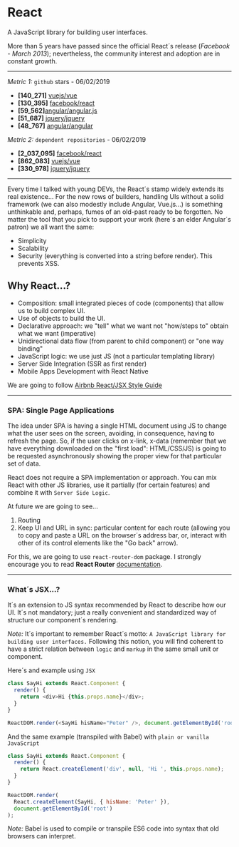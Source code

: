 # React

A JavaScript library for building user interfaces.

More than 5 years have passed since the official React´s release (*Facebook - March 2013*); nevertheless, the community interest and adoption are in constant growth.

---

*Metric 1:* `github` stars - 06/02/2019

* **[140_271]** [vuejs/vue](https://github.com/vuejs/vue)
* **[130_395]** [facebook/react](https://github.com/facebook/react)
* **[59_562]**[angular/angular.js](https://github.com/angular/angular.js)
* **[51_687]** [jquery/jquery](https://github.com/jquery/jquery)
* **[48_767]** [angular/angular](https://github.com/angular/angular)

*Metric 2:* `dependent repositories` - 06/02/2019

* **[2_037_095]** [facebook/react](https://github.com/facebook/react)
* **[862_083]** [vuejs/vue](https://github.com/vuejs/vue)
* **[330_978]** [jquery/jquery](https://github.com/jquery/jquery)

---

Every time I talked with young DEVs, the React´s stamp widely extends its real existence… For the new rows of builders, handling UIs without a solid framework (we can also modestly include Angular, Vue.js…) is something unthinkable and, perhaps, fumes of an old-past ready to be forgotten.
No matter the tool that you pick to support your work (here´s an elder Angular´s patron) we all want the same:

* Simplicity
* Scalability
* Security (everything is converted into a string before render). This prevents XSS.

## Why React...?

* Composition: small integrated pieces of code (components) that allow us to build complex UI.
* Use of objects to build the UI.
* Declarative approach: we "tell" what we want not "how/steps to" obtain what we want (imperative)
* Unidirectional data flow (from parent to child component) or "one way binding"
* JavaScript logic: we use just JS (not a particular templating library)
* Server Side Integration (SSR as first render)
* Mobile Apps Development with React Native

We are going to follow [Airbnb React/JSX Style Guide](https://github.com/airbnb/javascript/tree/master/react)

---

### SPA: Single Page Applications

The idea under SPA is having a single HTML document using JS to change what the user sees on the screen, avoiding, in consequence, having to refresh the page.
So, if the user clicks on x-link, x-data (remember that we have everything downloaded on the "first load": HTML/CSS/JS) is going to be requested asynchronously showing the proper view for that particular set of data.

React does not require a SPA implementation or approach. You can mix React with other JS libraries, use it partially (for certain features) and combine it with `Server Side Logic`.

At future we are going to see...

1. Routing
2. Keep UI and URL in sync: particular content for each route (allowing you to copy and paste a URL on the browser´s address bar, or, interact with other of its control elements like the "Go back" arrow).

For this, we are going to use `react-router-dom` package. I strongly encourage you to read **React Router** [documentation](https://github.com/ReactTraining/react-router).

---

### What´s JSX...?

It´s an extension to JS syntax recommended by React to describe how our UI. It´s not mandatory; just a really convenient and standardized way of structure our component´s rendering.

*Note:* It´s important to remember React´s motto: `A JavaScript library for building user interfaces.` Following this notion, you will find coherent to have a strict relation between `logic` and `markup` in the same small unit or component.

Here´s and example using `JSX`

```javascript
class SayHi extends React.Component {
  render() {
    return <div>Hi {this.props.name}</div>;
  }
}

ReactDOM.render(<SayHi hisName="Peter" />, document.getElementById('root'));
```

And the same example (transpiled with Babel) with `plain or vanilla JavaScript`

```javascript
class SayHi extends React.Component {
  render() {
    return React.createElement('div', null, 'Hi ', this.props.name);
  }
}

ReactDOM.render(
  React.createElement(SayHi, { hisName: 'Peter' }),
  document.getElementById('root')
);
```

*Note:* Babel is used to compile or transpile ES6 code into syntax that old browsers can interpret.
